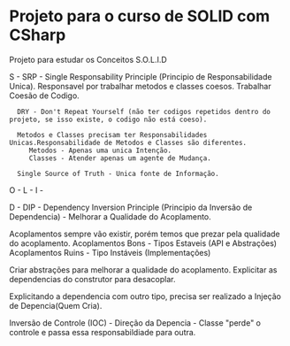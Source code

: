 # Projeto para o curso de SOLID com CSharp

Projeto para estudar os Conceitos S.O.L.I.D

S - SRP - Single Responsability Principle (Principio de Responsabilidade Unica).
    Responsavel por trabalhar metodos e classes coesos. 
    Trabalhar Coesão de Codigo.
      
      DRY - Don't Repeat Yourself (não ter codigos repetidos dentro do projeto, se isso existe, o codigo não está coeso). 
      
      Metodos e Classes precisam ter Responsabilidades Unicas.Responsabilidade de Metodos e Classes são diferentes.
         Metodos - Apenas uma unica Intenção.
         Classes - Atender apenas um agente de Mudança. 

      Single Source of Truth - Unica fonte de Informação.

O - 
L - 
I - 

D - DIP - Dependency Inversion Principle (Principio da Inversão de Dependencia) - Melhorar a Qualidade do Acoplamento.

   Acoplamentos sempre vão existir, porém temos que prezar pela qualidade do acoplamento. 
     Acoplamentos Bons - Tipos Estaveis (API e Abstrações)
     Acoplamentos Ruins - Tipo Instáveis (Implementações)
    
   Criar abstrações para melhorar a qualidade do acoplamento.
   Explicitar as dependencias do construtor para desacoplar.

   Explicitando a dependencia com outro tipo, precisa ser realizado a Injeção de Depencia(Quem Cria).

   Inversão de Controle (IOC) - Direção da Depencia - Classe "perde" o controle e passa essa responsabildiade para outra.
